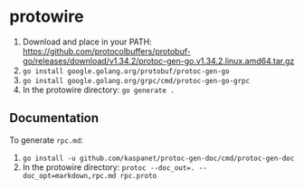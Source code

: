 protowire
=========

1. Download and place in your PATH:
   https://github.com/protocolbuffers/protobuf-go/releases/download/v1.34.2/protoc-gen-go.v1.34.2.linux.amd64.tar.gz
2. `go install google.golang.org/protobuf/protoc-gen-go`
3. `go install google.golang.org/grpc/cmd/protoc-gen-go-grpc`
4. In the protowire directory: `go generate .`

Documentation
-------------

To generate `rpc.md`:
1. `go install -u github.com/kaspanet/protoc-gen-doc/cmd/protoc-gen-doc`
2. In the protowire directory: `protoc --doc_out=. --doc_opt=markdown,rpc.md rpc.proto`
